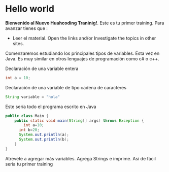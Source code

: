 # Hello world

**Bienvenido al Nuevo Huahcoding Traninig!**. Este es tu primer training. 
Para avanzar tienes que :
- Leer el material. Open the links and/or Investigate the topics in other sites.

Comenzaremos estudiando los principales tipos de variables. Esta vez en Java. Es muy similar en otros lenguajes de programación como c# o c++.

Declaración de una variable entera
```java
int a = 10;
```
Declaración de una variable de tipo cadena de caracteres
```java
String variable = "hola" 
```

Este sería todo el programa escrito en Java
```java
public class Main {
    public static void main(String[] args) throws Exception {
	    int a=10;
      int b=20;
      System.out.println(a);
      System.out.println(b);
	}
}
```
Atrevete a agregar más variables. Agrega Strings e imprime. 
Así de fácil sería tu primer training
